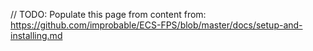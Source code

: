 // TODO: Populate this page from content from: https://github.com/improbable/ECS-FPS/blob/master/docs/setup-and-installing.md
